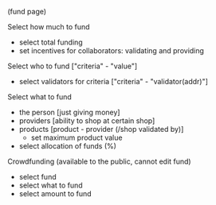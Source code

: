 (fund page)

Select how much to fund
 - select total funding
 - set incentives for collaborators: validating and providing

Select who to fund ["criteria" - "value"]
 - select validators for criteria ["criteria" - "validator(addr)"]

Select what to fund
 - the person [just giving money]
 - providers [ability to shop at certain shop]
 - products [product - provider (/shop validated by)]
   - set maximum product value
 - select allocation of funds (%)

Crowdfunding (available to the public, cannot edit fund)
 - select fund
 - select what to fund
 - select amount to fund
